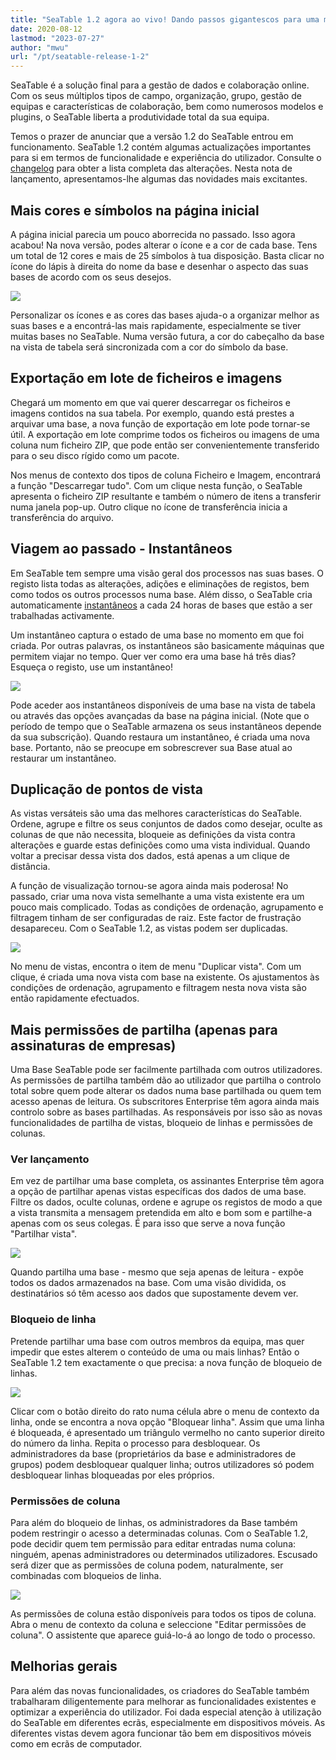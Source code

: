 ```yaml
---
title: "SeaTable 1.2 agora ao vivo! Dando passos gigantescos para uma melhor gestão de dados - SeaTable"
date: 2020-08-12
lastmod: "2023-07-27"
author: "mwu"
url: "/pt/seatable-release-1-2"
---
```


SeaTable é a solução final para a gestão de dados e colaboração online. Com os seus múltiplos tipos de campo, organização, grupo, gestão de equipas e características de colaboração, bem como numerosos modelos e plugins, o SeaTable liberta a produtividade total da sua equipa.

Temos o prazer de anunciar que a versão 1.2 do SeaTable entrou em funcionamento. SeaTable 1.2 contém algumas actualizações importantes para si em termos de funcionalidade e experiência do utilizador. Consulte o [changelog](https://seatable.io/pt/docs/changelog/version-1-2/) para obter a lista completa das alterações. Nesta nota de lançamento, apresentamos-lhe algumas das novidades mais excitantes.

## Mais cores e símbolos na página inicial

A página inicial parecia um pouco aborrecida no passado. Isso agora acabou! Na nova versão, podes alterar o ícone e a cor de cada base. Tens um total de 12 cores e mais de 25 símbolos à tua disposição. Basta clicar no ícone do lápis à direita do nome da base e desenhar o aspecto das suas bases de acordo com os seus desejos.

![](https://seatable.io/wp-content/uploads/2020/08/baseColorAndIcon-711x501.jpg)

Personalizar os ícones e as cores das bases ajuda-o a organizar melhor as suas bases e a encontrá-las mais rapidamente, especialmente se tiver muitas bases no SeaTable. Numa versão futura, a cor do cabeçalho da base na vista de tabela será sincronizada com a cor do símbolo da base.

## Exportação em lote de ficheiros e imagens

Chegará um momento em que vai querer descarregar os ficheiros e imagens contidos na sua tabela. Por exemplo, quando está prestes a arquivar uma base, a nova função de exportação em lote pode tornar-se útil. A exportação em lote comprime todos os ficheiros ou imagens de uma coluna num ficheiro ZIP, que pode então ser convenientemente transferido para o seu disco rígido como um pacote.

Nos menus de contexto dos tipos de coluna Ficheiro e Imagem, encontrará a função "Descarregar tudo". Com um clique nesta função, o SeaTable apresenta o ficheiro ZIP resultante e também o número de itens a transferir numa janela pop-up. Outro clique no ícone de transferência inicia a transferência do arquivo.

## Viagem ao passado - Instantâneos

Em SeaTable tem sempre uma visão geral dos processos nas suas bases. O registo lista todas as alterações, adições e eliminações de registos, bem como todos os outros processos numa base. Além disso, o SeaTable cria automaticamente [instantâneos](https://seatable.io/pt/docs/historie-und-versionen/speichern-der-aktuellen-base-als-snapshot/) a cada 24 horas de bases que estão a ser trabalhadas activamente.

Um instantâneo captura o estado de uma base no momento em que foi criada. Por outras palavras, os instantâneos são basicamente máquinas que permitem viajar no tempo. Quer ver como era uma base há três dias? Esqueça o registo, use um instantâneo!

![](https://seatable.io/wp-content/uploads/2020/08/Snapshots.png)

Pode aceder aos instantâneos disponíveis de uma base na vista de tabela ou através das opções avançadas da base na página inicial. (Note que o período de tempo que o SeaTable armazena os seus instantâneos depende da sua subscrição). Quando restaura um instantâneo, é criada uma nova base. Portanto, não se preocupe em sobrescrever sua Base atual ao restaurar um instantâneo.

## Duplicação de pontos de vista

As vistas versáteis são uma das melhores características do SeaTable. Ordene, agrupe e filtre os seus conjuntos de dados como desejar, oculte as colunas de que não necessita, bloqueie as definições da vista contra alterações e guarde estas definições como uma vista individual. Quando voltar a precisar dessa vista dos dados, está apenas a um clique de distância.

A função de visualização tornou-se agora ainda mais poderosa! No passado, criar uma nova vista semelhante a uma vista existente era um pouco mais complicado. Todas as condições de ordenação, agrupamento e filtragem tinham de ser configuradas de raiz. Este factor de frustração desapareceu. Com o SeaTable 1.2, as vistas podem ser duplicadas.

![](https://seatable.io/wp-content/uploads/2020/08/duplicate_view.png)

No menu de vistas, encontra o item de menu "Duplicar vista". Com um clique, é criada uma nova vista com base na existente. Os ajustamentos às condições de ordenação, agrupamento e filtragem nesta nova vista são então rapidamente efectuados.

## Mais permissões de partilha (apenas para assinaturas de empresas)

Uma Base SeaTable pode ser facilmente partilhada com outros utilizadores. As permissões de partilha também dão ao utilizador que partilha o controlo total sobre quem pode alterar os dados numa base partilhada ou quem tem acesso apenas de leitura. Os subscritores Enterprise têm agora ainda mais controlo sobre as bases partilhadas. As responsáveis por isso são as novas funcionalidades de partilha de vistas, bloqueio de linhas e permissões de colunas.

### Ver lançamento

Em vez de partilhar uma base completa, os assinantes Enterprise têm agora a opção de partilhar apenas vistas específicas dos dados de uma base. Filtre os dados, oculte colunas, ordene e agrupe os registos de modo a que a vista transmita a mensagem pretendida em alto e bom som e partilhe-a apenas com os seus colegas. É para isso que serve a nova função "Partilhar vista".

![](https://seatable.io/wp-content/uploads/2020/08/share_view.png)

Quando partilha uma base - mesmo que seja apenas de leitura - expõe todos os dados armazenados na base. Com uma visão dividida, os destinatários só têm acesso aos dados que supostamente devem ver.

### Bloqueio de linha

Pretende partilhar uma base com outros membros da equipa, mas quer impedir que estes alterem o conteúdo de uma ou mais linhas? Então o SeaTable 1.2 tem exactamente o que precisa: a nova função de bloqueio de linhas.

![](https://seatable.io/wp-content/uploads/2020/08/lock_row.png)

Clicar com o botão direito do rato numa célula abre o menu de contexto da linha, onde se encontra a nova opção "Bloquear linha". Assim que uma linha é bloqueada, é apresentado um triângulo vermelho no canto superior direito do número da linha. Repita o processo para desbloquear. Os administradores da base (proprietários da base e administradores de grupos) podem desbloquear qualquer linha; outros utilizadores só podem desbloquear linhas bloqueadas por eles próprios.

### Permissões de coluna

Para além do bloqueio de linhas, os administradores da Base também podem restringir o acesso a determinadas colunas. Com o SeaTable 1.2, pode decidir quem tem permissão para editar entradas numa coluna: ninguém, apenas administradores ou determinados utilizadores. Escusado será dizer que as permissões de coluna podem, naturalmente, ser combinadas com bloqueios de linha.

![](https://seatable.io/wp-content/uploads/2020/08/column_permission.png)

As permissões de coluna estão disponíveis para todos os tipos de coluna. Abra o menu de contexto da coluna e seleccione "Editar permissões de coluna". O assistente que aparece guiá-lo-á ao longo de todo o processo.

## Melhorias gerais

Para além das novas funcionalidades, os criadores do SeaTable também trabalharam diligentemente para melhorar as funcionalidades existentes e optimizar a experiência do utilizador. Foi dada especial atenção à utilização do SeaTable em diferentes ecrãs, especialmente em dispositivos móveis. As diferentes vistas devem agora funcionar tão bem em dispositivos móveis como em ecrãs de computador.

